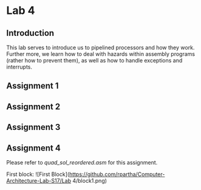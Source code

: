 # Lab 4

## Introduction

This lab serves to introduce us to pipelined processors and how they work. Further more, we learn how to deal with hazards within assembly programs
(rather how to prevent them), as well as how to handle exceptions and interrupts.

## Assignment 1

## Assignment 2

## Assignment 3

## Assignment 4

Please refer to *quad_sol_reordered.asm* for this assignment.

First block:
![First Block](https://github.com/rpartha/Computer-Architecture-Lab-S17/Lab 4/block1.png)
